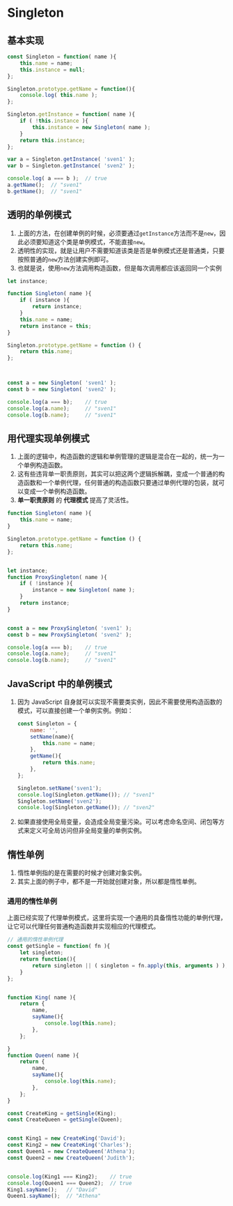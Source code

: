 # Singleton

## 基本实现
```js
const Singleton = function( name ){
    this.name = name;
    this.instance = null;
};

Singleton.prototype.getName = function(){
    console.log( this.name );
};

Singleton.getInstance = function( name ){
    if ( !this.instance ){
        this.instance = new Singleton( name );
    }
    return this.instance;
};

var a = Singleton.getInstance( 'sven1' );
var b = Singleton.getInstance( 'sven2' );

console.log( a === b );  // true
a.getName();  // "sven1"
b.getName();  // "sven1"
```


## 透明的单例模式
1. 上面的方法，在创建单例的时候，必须要通过`getInstance`方法而不是`new`，因此必须要知道这个类是单例模式，不能直接`new`。
2. 透明性的实现，就是让用户不需要知道该类是否是单例模式还是普通类，只要按照普通的`new`方法创建实例即可。
3. 也就是说，使用`new`方法调用构造函数，但是每次调用都应该返回同一个实例

```js
let instance;

function Singleton( name ){
    if ( instance ){
        return instance;
    }
    this.name = name;
    return instance = this;
}

Singleton.prototype.getName = function () {
    return this.name;
};



const a = new Singleton( 'sven1' );
const b = new Singleton( 'sven2' );

console.log(a === b);    // true
console.log(a.name);     // "sven1"
console.log(b.name);     // "sven1"
```


## 用代理实现单例模式
1. 上面的逻辑中，构造函数的逻辑和单例管理的逻辑是混合在一起的，统一为一个单例构造函数。
2. 这有些违背单一职责原则，其实可以把这两个逻辑拆解耦，变成一个普通的构造函数和一个单例代理，任何普通的构造函数只要通过单例代理的包装，就可以变成一个单例构造函数。
3. **单一职责原则** 的 **代理模式** 提高了灵活性。

```js
function Singleton( name ){
    this.name = name;
}

Singleton.prototype.getName = function () {
    return this.name;
};


let instance;
function ProxySingleton( name ){
    if ( !instance ){
        instance = new Singleton( name );
    }
    return instance;
}


const a = new ProxySingleton( 'sven1' );
const b = new ProxySingleton( 'sven2' );

console.log(a === b);    // true
console.log(a.name);     // "sven1"
console.log(b.name);     // "sven1"
```


## JavaScript 中的单例模式
1. 因为 JavaScript 自身就可以实现不需要类实例，因此不需要使用构造函数的模式，可以直接创建一个单例实例。例如：
    ```js
    const Singleton = {
        name: '',
        setName(name){
            this.name = name;
        },
        getName(){
            return this.name;
        },
    };

    Singleton.setName('sven1');
    console.log(Singleton.getName()); // "sven1"
    Singleton.setName('sven2');
    console.log(Singleton.getName()); // "sven2"
    ```
2. 如果直接使用全局变量，会造成全局变量污染。可以考虑命名空间、闭包等方式来定义可全局访问但非全局变量的单例实例。


## 惰性单例
1. 惰性单例指的是在需要的时候才创建对象实例。
2. 其实上面的例子中，都不是一开始就创建对象，所以都是惰性单例。

### 通用的惰性单例
上面已经实现了代理单例模式，这里将实现一个通用的具备惰性功能的单例代理，让它可以代理任何普通构造函数并实现相应的代理模式。
```js
// 通用的惰性单例代理
const getSingle = function( fn ){
    let singleton;
    return function(){
        return singleton || ( singleton = fn.apply(this, arguments ) );
    }
};


function King( name ){
    return {
        name,
        sayName(){
            console.log(this.name);
        },
    };

}
function Queen( name ){
    return {
        name,
        sayName(){
            console.log(this.name);
        },
    };
}

const CreateKing = getSingle(King);
const CreateQueen = getSingle(Queen);


const King1 = new CreateKing('David');
const King2 = new CreateKing('Charles');
const Queen1 = new CreateQueen('Athena');
const Queen2 = new CreateQueen('Judith');


console.log(King1 === King2);    // true
console.log(Queen1 === Queen2);  // true
King1.sayName();   // "David"
Queen1.sayName();  // "Athena"
```
